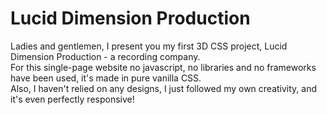 # Lucid Dimension Production

Ladies and gentlemen, I present you my first 3D CSS project, Lucid Dimension Production - a recording company.<br>
                        For this single-page website no javascript, no libraries and no frameworks have been used, it's made in pure vanilla CSS.<br>
                        Also, I haven't relied on any designs, I just followed my own creativity, and it's even perfectly responsive!
